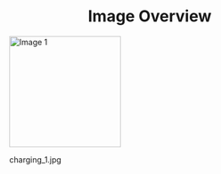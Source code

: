 <h1 style ="text-align: center;"> Image Overview </h1>
<div>
<div>
<img src="https://media.evkx.net/multimedia/technology/charging/charging_1_xst.jpg" alt="Image 1" style="width: 200px;">
<p>charging_1.jpg</p>
</div>
</div>
